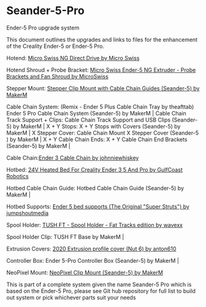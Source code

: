 # Seander-5-Pro
Ender-5 Pro upgrade system

This document outlines the upgrades and links to files for the enhancement of the Creality Ender-5 or Ender-5 Pro.

Hotend: [Micro Swiss NG Direct Drive by Micro Swiss](https://store.micro-swiss.com/collections/extruders/products/micro-swiss-ng-direct-drive-extruder-for-creality-ender-5)

Hotend Shroud + Probe Bracket: [Micro Swiss Ender-5 NG Extruder - Probe Brackets and Fan Shroud by MicroSwiss](https://www.thingiverse.com/thing:5586646)

Stepper Mount: [Stepper Clip Mount with Cable Chain Guides (Seander-5) by MakerM](https://www.printables.com/model/385477-stepper-clip-mount-with-cable-chain-guides-seander)

Cable Chain System: (Remix - Ender 5 Plus Cable Chain Tray by theafttab) Ender 5 Pro Cable Chain System (Seander-5) by MakerM |
    Cable Chain Track Support + Clips: Cable Chain Track Support and USB Clips (Seander-5) by MakerM |
    X + Y Stops: X + Y Stops with Covers (Seander-5) by MakerM | 
    X Stepper Cover: Cable Chain Mount X Stepper Cover (Seander-5 ) by MakerM |
    X + Y Cable Chain Ends: X + Y Cable Chain End Brackets (Seander-5) by MakerM |
    
Cable Chain:[Ender 3 Cable Chain by johnniewhiskey](https://www.thingiverse.com/thing:2920060)

Hotbed: [24V Heated Bed For Creality Ender 3 5 And Pro by GulfCoast Robotics](https://gulfcoast-robotics.com/collections/heated-beds/products/aluminum-build-plate-and-24v-200w-silicone-heater-for-heated-bed-creality-ender-3?variant=39979294982226)

Hotbed Cable Chain Guide: Hotbed Cable Chain Guide (Seander-5) by MakerM | 

Hotbed Supports: [Ender 5 bed supports (The Original "Super Struts") by jumpshoutmedia](https://www.thingiverse.com/thing:3479330)

Spool Holder: [TUSH FT - Spool Holder - Fat Tracks edition by wavexx](https://www.thingiverse.com/thing:3353204)

Spool Holder Clip: TUSH FT Base by MakerM | 

Extrusion Covers: [2020 Extrusion profile cover (Nut 6) by anton610](https://www.thingiverse.com/thing:1478147)

Controller Box: Ender 5-Pro Controller Box (Seander-5) by MakerM | 

NeoPixel Mount: [NeoPixel Clip Mount (Seander-5) by MakerM](https://www.printables.com/model/386543-neopixel-clip-mount-seander-5)



This is part of a complete system given the name Seander-5 Pro which is based on the Ender-5 Pro,
please see Git hub repository for full list to build out system or pick whichever parts suit your needs
